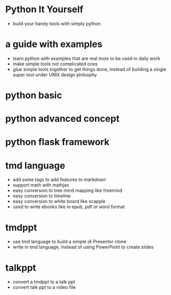 # Python It Yourself
- build your handy tools with simply python

# a guide with examples 
- learn python with examples that are real tools to be used in daily work
- make simple tools not complicated ones
- glue simple tools together to get things done, instead of building a single super tool under UNIX design philosphy

# python basic

# python advanced concept 

# python flask framework 

# tmd language
- add some tags to add features to markdown
- support math with mathjax
- easy conversion to tree mind mapping like freemind
- easy conversion to timeline
- easy conversion to white board like scapple
- used to write ebooks like in epub, pdf or word format

# tmdppt
- use tmd language to build a simple iA Presentor clone
- write in tmd language, instead of using PowerPoint to create slides

# talkppt
- convert a tmdppt to a talk ppt
- convert talk ppt to a video file
